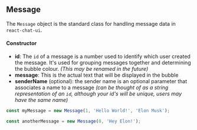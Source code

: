 ## Message

The `Message` object is the standard class for handling message data in `react-chat-ui`.

#### Constructor

- **id**: The `id` of a message is a number used to identify which user created the message. It's used for grouping messages together and determining the bubble colour. _(This may be renamed in the future)_
- **message**: This is the actual text that will be displayed in the bubble
- **senderName** (optional): the sender name is an optional parameter that associates a name to a message _(can be thought of as a string representation of an `id`, although your id's will be unique, users may have the same name)_

```javascript
const myMessage = new Message(1, 'Hello World!', 'Elon Musk');

const anotherMessage = new Message(0, 'Hey Elon!');
```
